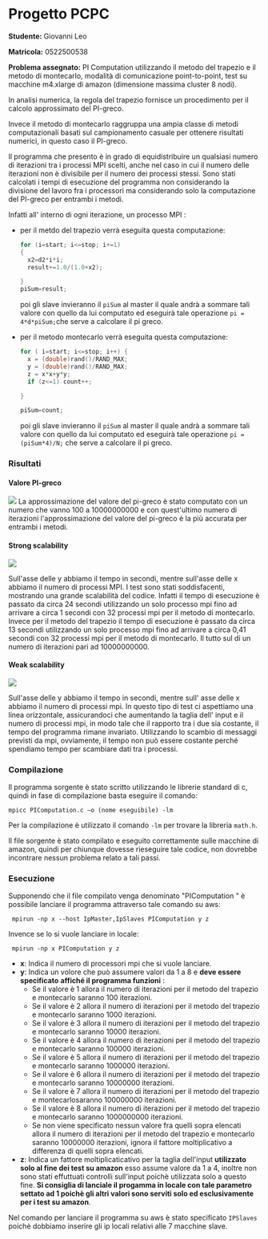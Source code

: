 # Progetto PCPC

**Studente:** Giovanni Leo

**Matricola:** 0522500538

**Problema assegnato:** PI Computation utilizzando il metodo del trapezio e il metodo di montecarlo, modalità di comunicazione point-to-point, test su macchine m4.xlarge di amazon (dimensione massima cluster 8 nodi). 

 In analisi numerica, la regola del trapezio fornisce un procedimento per il calcolo approssimato del PI-greco. 

Invece il metodo di montecarlo raggruppa una ampia classe di metodi computazionali basati sul campionamento casuale per ottenere risultati numerici, in questo caso il PI-greco.

Il programma che presento è in grado di equidistribuire un qualsiasi numero di iterazioni tra i processi MPI scelti, anche nel caso in cui il numero delle iterazioni non è divisibile per il numero dei processi stessi. Sono stati calcolati i tempi di esecuzione del programma non considerando la divisione del lavoro fra i processori ma considerando solo la computazione del PI-greco per entrambi i metodi.

Infatti all' interno di ogni iterazione, un processo MPI :

- per il metdo del trapezio verrà eseguita questa computazione:

  ```C
  for (i=start; i<=stop; i+=1)
  {
  	x2=d2*i*i;
  	result+=1.0/(1.0+x2);
  
  }
  piSum=result;
  ```

  poi gli slave invieranno il `piSum` al master il quale andrà a sommare tali valore con quello da lui computato ed eseguirà tale operazione  `pi = 4*d*piSum;`che serve a calcolare il pi greco.

- per il metodo montecarlo verrà eseguita questa computazione:

  ```C
  for ( i=start; i<=stop; i++) {
  	x = (double)rand()/RAND_MAX;
  	y = (double)rand()/RAND_MAX;
  	z = x*x+y*y;
  	if (z<=1) count++;
  
  }
  
  piSum=count;
  ```
  poi gli slave invieranno il `piSum` al master il quale andrà a sommare tali valore con quello da lui computato ed eseguirà tale operazione  `pi = (piSum*4)/N;` che serve a calcolare il pi greco.

### Risultati

#### Valore PI-greco

![](https://github.com/GiovanniLeo/GitFolder/tree/master/ProgettoPCPC/Immagini/Valore-PI.png)
La approssimazione del  valore del pi-greco è stato computato con un numero che vanno 100 a 10000000000 e con quest'ultimo numero di iterazioni l'approssimazione del valore del pi-greco è la più accurata per entrambi i metodi. 

#### Strong scalability

![](https://github.com/GiovanniLeo/GitFolder/tree/master/ProgettoPCPC/Immagini/Strong.png)

Sull'asse delle y abbiamo il tempo in secondi, mentre sull'asse delle x abbiamo il numero di processi MPI. I test sono stati soddisfacenti, mostrando una grande scalabilità del codice. Infatti il tempo di esecuzione è passato da circa 24 secondi utilizzando un solo processo mpi fino ad arrivare a circa 1 secondi con 32 processi mpi per il metodo di montecarlo. Invece per il metodo del trapezio il tempo di esecuzione è passato da circa 13  secondi utilizzando un solo processo mpi fino ad arrivare a circa 0,41 secondi con 32 processi mpi per il metodo di montecarlo. Il tutto sul di un numero di iterazioni pari ad 10000000000.

#### Weak scalability

![](https://github.com/GiovanniLeo/GitFolder/tree/master/ProgettoPCPC/Immagini/weack.png)

Sull'asse delle y abbiamo il tempo in secondi, mentre sull' asse delle x abbiamo il numero di processi mpi. In questo tipo di test ci aspettiamo una linea orizzontale, assicurandoci che aumentando la taglia dell' input e il numero di processi mpi, in modo tale che il rapporto tra i due sia costante, il tempo del programma rimane invariato. Utilizzando lo scambio di messaggi previsti da mpi, ovviamente, il tempo non può essere costante perché spendiamo tempo per scambiare dati tra i processi.

### **Compilazione**

Il programma sorgente è stato scritto utilizzando le librerie standard di c, quindi in fase di compilazione basta eseguire il  comando:

```
mpicc PIComputation.c –o (nome eseguibile) -lm
```

Per la compilazione è utilizzato il comando `-lm` per trovare la libreria `math.h`.

Il file sorgente è stato compilato e eseguito correttamente sulle macchine di amazon, quindi per chiunque dovesse rieseguire tale codice, non dovrebbe incontrare nessun problema relato a tali passi.

### **Esecuzione**

Supponendo che il file compilato venga denominato "PIComputation " è possibile lanciare il programma attraverso tale comando su aws:

```
 mpirun -np x --host IpMaster,IpSlaves PIComputation y z
```

Invence se lo si vuole lanciare in locale:

```
 mpirun -np x PIComputation y z
```

- **x**: Indica il numero di processori mpi che si vuole lanciare.
- **y**: Indica un volore che può assumere valori da 1 a 8 e **deve essere specificato** **affiché il programma funzioni** :
  - Se il valore è 1 allora il numero di iterazioni per il metodo del trapezio e montecarlo saranno 100 iterazioni.
  - Se il valore è 2 allora il numero di iterazioni per il metodo del trapezio e montecarlo saranno 1000 iterazioni.
  - Se il valore è 3 allora il numero di iterazioni per il metodo del trapezio e montecarlo saranno 10000 iterazioni.
  - Se il valore è 4 allora il numero di iterazioni per il metodo del trapezio e montecarlo saranno 100000 iterazioni.
  - Se il valore è 5 allora il numero di iterazioni per il metodo del trapezio e montecarlo saranno 1000000 iterazioni.
  - Se il valore è 6 allora il numero di iterazioni per il metodo del trapezio e montecarlo saranno 10000000 iterazioni.
  - Se il valore è 7 allora il numero di iterazioni per il metodo del trapezio e montecarlosaranno 100000000 iterazioni.
  - Se il valore è 8 allora il numero di iterazioni per il metodo del trapezio e montecarlo saranno 1000000000 iterazioni.
  - Se non viene specificato nessun valore fra quelli sopra elencati allora il numero di iterazioni per il metodo del trapezio e montecarlo saranno 10000000 iterazioni, ignora il fattore moltiplicativo a differenza di quelli sopra elencati.
- **z**: Indica un fattore moltiplicaticativo per la taglia dell'input **utilizzato solo al fine dei test su amazon** esso assume valore da 1 a 4, inoltre non sono stati effuttuati controlli sull'input poichè utilizzata solo a questo fine. **Si consiglia di lanciale il progamma in locale con tale parametro settato ad 1 poichè gli altri valori sono serviti solo ed esclusivamente per i test su amazon**.

Nel comando per lanciare il programma su aws è stato specificato `IPSlaves` poichè dobbiamo inserire gli ip locali relativi alle 7 macchine slave.
